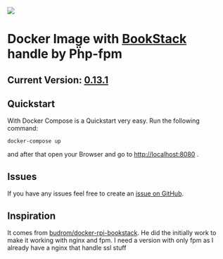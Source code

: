 [![](https://images.microbadger.com/badges/image/tchiotludo/bookstack-fpm.svg)](https://images.microbadger.com/badges/image/tchiotludo/bookstack-fpm.svg "Get your own image badge on microbadger.com")

# Docker Image with [BookStack](https://github.com/BookStackApp/BookStack) handle by Pḧp-fpm

## Current Version: [0.13.1](https://github.com/tchiotludo/docker-bookstack-fpm/blob/master/Dockerfile)

## Quickstart
With Docker Compose is a Quickstart very easy. Run the following command:

```
docker-compose up
```

and after that open your Browser and go to [http://localhost:8080](http://localhost:8080) .

## Issues

If you have any issues feel free to create an [issue on GitHub](https://github.com/tchiotludo/docker-bookstack-fpm/issues). 

## Inspiration

It comes from [budrom/docker-rpi-bookstack](https://github.com/budrom/docker-rpi-bookstack). He did the initially work to make it working with nginx and fpm. I need a version with only fpm as I already have a nginx that handle ssl stuff
